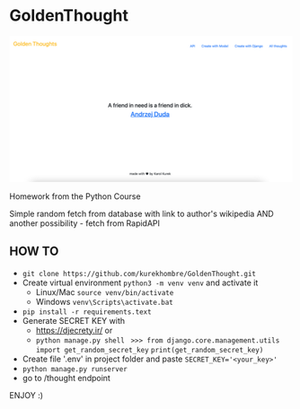 # GoldenThought

![Alt text](/golden_thought_ss.png?raw=true "Golden Thought")

Homework from the Python Course

Simple random fetch from database with link to author's wikipedia AND another possibility - fetch from RapidAPI

## HOW TO

- ``` git clone https://github.com/kurekhombre/GoldenThought.git ```
- Create virtual environment ```python3 -m venv venv``` and activate it
  - Linux/Mac ``` source venv/bin/activate ```
  - Windows ``` venv\Scripts\activate.bat ```
- ``` pip install -r requirements.text ```
- Generate SECRET KEY with 
  - https://djecrety.ir/ or 
  - ``` python manage.py shell ``` 
   ``` >>> from django.core.management.utils import get_random_secret_key``` 
  ``` print(get_random_secret_key) ```
- Create  file '.env' in project folder and paste ``` SECRET_KEY='<your_key>' ```
- ``` python manage.py runserver ```
- go to /thought endpoint

 ENJOY :)
